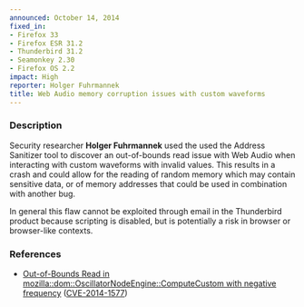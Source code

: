 ```yaml
---
announced: October 14, 2014
fixed_in:
- Firefox 33
- Firefox ESR 31.2
- Thunderbird 31.2
- Seamonkey 2.30
- Firefox OS 2.2
impact: High
reporter: Holger Fuhrmannek
title: Web Audio memory corruption issues with custom waveforms
---
```


<h3>Description</h3>

<p>Security researcher <strong>Holger Fuhrmannek</strong> used the used the
Address Sanitizer tool to discover an out-of-bounds read issue with Web Audio
when interacting with custom waveforms with invalid values. This results in a
crash and could allow for the reading of random memory which may contain
sensitive data, or of memory addresses that could be used in combination with
another bug.
</p>

<p class="note">In general this flaw cannot be exploited through email in the
Thunderbird product because scripting is disabled, but is potentially a risk in
browser or browser-like contexts.</p>

<h3>References</h3>

<ul>
  <li><a href="https://bugzilla.mozilla.org/show_bug.cgi?id=1012609">
       Out-of-Bounds Read in mozilla::dom::OscillatorNodeEngine::ComputeCustom
with negative frequency</a> (<a href="http://cve.mitre.org/cgi-bin/cvename.cgi?name=CVE-2014-1577" class="ex-ref">CVE-2014-1577</a>)</li>
</ul>



